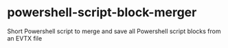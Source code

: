 # powershell-script-block-merger
Short Powershell script to merge and save all Powershell script blocks from an EVTX file

